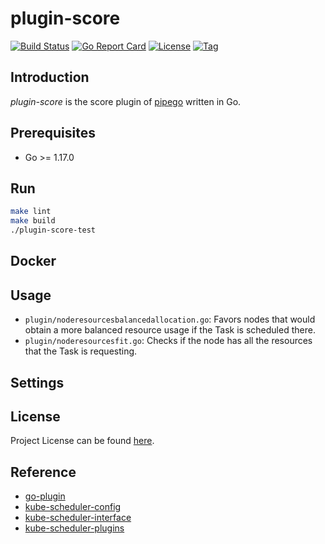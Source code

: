 # plugin-score

[![Build Status](https://github.com/pipego/plugin-score/workflows/ci/badge.svg?branch=main&event=push)](https://github.com/pipego/plugin-score/actions?query=workflow%3Aci)
[![Go Report Card](https://goreportcard.com/badge/github.com/pipego/plugin-score)](https://goreportcard.com/report/github.com/pipego/plugin-score)
[![License](https://img.shields.io/github/license/pipego/plugin-score.svg)](https://github.com/pipego/plugin-score/blob/main/LICENSE)
[![Tag](https://img.shields.io/github/tag/pipego/plugin-score.svg)](https://github.com/pipego/plugin-score/tags)



## Introduction

*plugin-score* is the score plugin of [pipego](https://github.com/pipego) written in Go.



## Prerequisites

- Go >= 1.17.0



## Run

```bash
make lint
make build
./plugin-score-test
```



## Docker



## Usage

- `plugin/noderesourcesbalancedallocation.go`: Favors nodes that would obtain a more balanced resource usage if the Task is scheduled there.
- `plugin/noderesourcesfit.go`: Checks if the node has all the resources that the Task is requesting.



## Settings



## License

Project License can be found [here](LICENSE).



## Reference

- [go-plugin](https://github.com/hashicorp/go-plugin)
- [kube-scheduler-config](https://kubernetes.io/docs/reference/scheduling/config)
- [kube-scheduler-interface](https://github.com/kubernetes/kubernetes/blob/master/pkg/scheduler/framework/interface.go)
- [kube-scheduler-plugins](https://github.com/kubernetes/kubernetes/blob/master/pkg/scheduler/framework/plugins)
